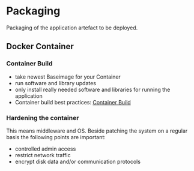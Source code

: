 # Packaging

Packaging of the application artefact to be deployed.

## Docker Container

### Container Build

* take newest Baseimage for your Container
* run software and library updates
* only install really needed software and libraries for running the application
* Container build best practices: [Container Build](../../best-practices.md#container-build)

### Hardening the container

This means middleware and OS. Beside patching the system on a regular basis the following points are important:

* controlled admin access
* restrict network traffic
* encrypt disk data and/or communication protocols
